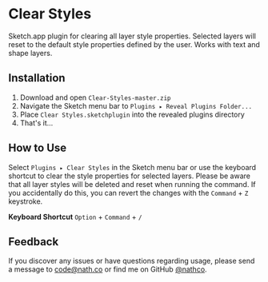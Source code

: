 # Clear Styles
Sketch.app plugin for clearing all layer style properties. Selected layers will reset to the default style properties defined by the user. Works with text and shape layers.

## Installation
1. Download and open `Clear-Styles-master.zip`
2. Navigate the Sketch menu bar to `Plugins ▸ Reveal Plugins Folder...`
3. Place `Clear Styles.sketchplugin` into the revealed plugins directory
4. That's it...

## How to Use
Select `Plugins ▸ Clear Styles` in the Sketch menu bar or use the keyboard shortcut to clear the style properties for selected layers. Please be aware that all layer styles will be deleted and reset when running the command. If you accidentally do this, you can revert the changes with the `Command` + `Z` keystroke.

**Keyboard Shortcut**
`Option` + `Command` + `/`

## Feedback
If you discover any issues or have questions regarding usage, please send a message to [code@nath.co](mailto:code@nath.co) or find me on GitHub [@nathco](https://github.com/nathco).

